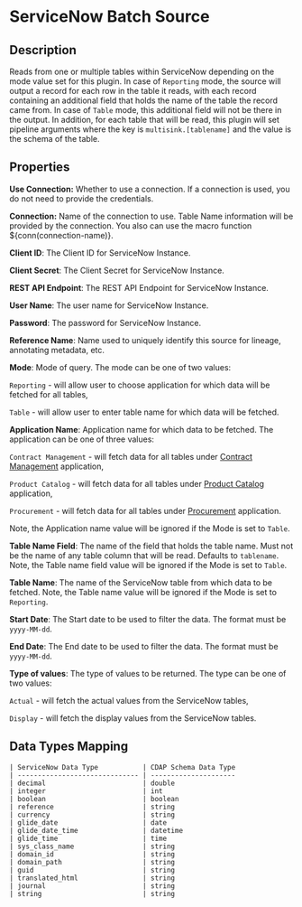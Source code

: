 # ServiceNow Batch Source

Description
-----------

Reads from one or multiple tables within ServiceNow depending on the mode value set for this plugin. In case of 
`Reporting` mode, the source will output a record for each row in the table it reads, with each record containing 
an additional field that holds the name of the table the record came from. In case of `Table` mode, this additional 
field will not be there in the output. In addition, for each table that will be read, this plugin will set pipeline 
arguments where the key is `multisink.[tablename]` and the value is the schema of the table. 

Properties
----------

**Use Connection:** Whether to use a connection. If a connection is used, you do not need to provide the credentials.

**Connection:** Name of the connection to use. Table Name information will be provided by the connection.
You also can use the macro function ${conn(connection-name)}.

**Client ID**: The Client ID for ServiceNow Instance.

**Client Secret**: The Client Secret for ServiceNow Instance.

**REST API Endpoint**: The REST API Endpoint for ServiceNow Instance. 

**User Name**: The user name for ServiceNow Instance.

**Password**: The password for ServiceNow Instance.

**Reference Name**: Name used to uniquely identify this source for lineage, annotating metadata, etc.

**Mode**: Mode of query. The mode can be one of two values: 

`Reporting` - will allow user to choose application for which data will be fetched for all tables, 

`Table` - will allow user to enter table name for which data will be fetched.

**Application Name**: Application name for which data to be fetched. The application can be one of three values:  

`Contract Management` - will fetch data for all tables under [Contract Management](https://docs.servicenow.com/bundle/newyork-it-service-management/page/product/contract-management/reference/r_TablesInstalledWContractMgmt.html) 
application, 

`Product Catalog` - will fetch data for all tables under [Product Catalog](https://docs.servicenow.com/bundle/newyork-it-service-management/page/product/product-catalog/reference/r_TablesProductCatalog.html) 
application,

`Procurement` - will fetch data for all tables under [Procurement](https://docs.servicenow.com/bundle/newyork-it-service-management/page/product/procurement/reference/r_TablesProcurement.html) 
application.

Note, the Application name value will be ignored if the Mode is set to `Table`.

**Table Name Field**: The name of the field that holds the table name. Must not be the name of any table column that 
will be read. Defaults to `tablename`. Note, the Table name field value will be ignored if the Mode is set to `Table`.

**Table Name**: The name of the ServiceNow table from which data to be fetched. Note, the Table name value will be 
ignored if the Mode is set to `Reporting`.

**Start Date**: The Start date to be used to filter the data. The format must be `yyyy-MM-dd`.

**End Date**: The End date to be used to filter the data. The format must be `yyyy-MM-dd`.

**Type of values**: The type of values to be returned. The type can be one of two values: 

`Actual` -  will fetch the actual values from the ServiceNow tables,  

`Display` - will fetch the display values from the ServiceNow tables.

Data Types Mapping
----------

    | ServiceNow Data Type           | CDAP Schema Data Type                                         
    | ------------------------------ | ---------------------
    | decimal                        | double                                                                    
    | integer                        | int                                                                       
    | boolean                        | boolean                                                                   
    | reference                      | string                                                                    
    | currency                       | string                                                                    
    | glide_date                     | date                                                                      
    | glide_date_time                | datetime                                                                  
    | glide_time                     | time                                                               
    | sys_class_name                 | string                                                                    
    | domain_id                      | string                                                                    
    | domain_path                    | string                                                                    
    | guid                           | string                                                                    
    | translated_html                | string                                                                    
    | journal                        | string                                                                    
    | string                         | string                                                                    

